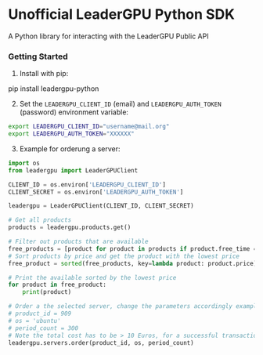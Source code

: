# Unofficial LeaderGPU Python SDK

A Python library for interacting with the LeaderGPU Public API

### Getting Started

1. Install with pip:

pip install leadergpu-python

2. Set the `LEADERGPU_CLIENT_ID` (email) and `LEADERGPU_AUTH_TOKEN` (password) environment variable:

```bash
export LEADERGPU_CLIENT_ID="username@mail.org"
export LEADERGPU_AUTH_TOKEN="XXXXXX"
```

3. Example for orderung a server:

```python
import os
from leadergpu import LeaderGPUClient

CLIENT_ID = os.environ['LEADERGPU_CLIENT_ID']
CLIENT_SECRET = os.environ['LEADERGPU_AUTH_TOKEN']

leadergpu = LeaderGPUClient(CLIENT_ID, CLIENT_SECRET)

# Get all products
products = leadergpu.products.get()

# Filter out products that are available
free_products = [product for product in products if product.free_time == None]
# Sort products by price and get the product with the lowest price
free_product = sorted(free_products, key=lambda product: product.price)

# Print the available sorted by the lowest price
for product in free_product:
    print(product)

# Order a the selected server, change the parameters accordingly example:
# product_id = 909
# os = 'ubuntu'
# period_count = 300
# Note the total cost has to be > 10 Euros, for a successful transaction
leadergpu.servers.order(product_id, os, period_count)
```
